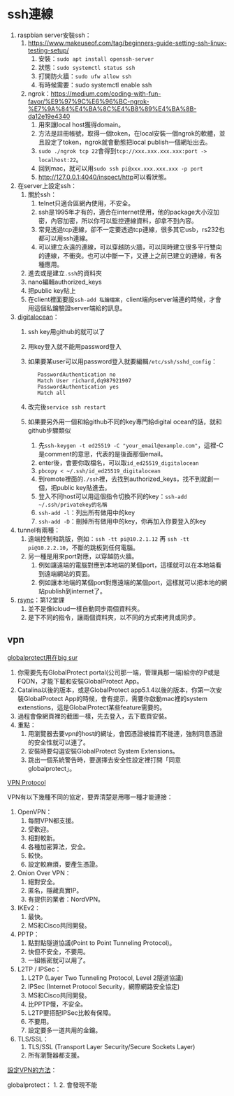 # ssh連線

1. raspbian server安裝ssh：
   1. <https://www.makeuseof.com/tag/beginners-guide-setting-ssh-linux-testing-setup/>
      1. 安裝：`sudo apt install openssh-server`
      2. 狀態：`sudo systemctl status ssh`
      3. 打開防火牆：`sudo ufw allow ssh`
      4. 有時候需要：sudo systemctl enable ssh
   2. ngrok：<https://medium.com/coding-with-fun-favor/%E9%97%9C%E6%96%BC-ngrok-%E7%9A%84%E4%BA%8C%E4%B8%89%E4%BA%8B-da12e19e4340>
      1. 用來讓local host獲得domain。
      2. 方法是註冊帳號，取得一個token，在local安裝一個ngrok的軟體，並且設定了token，ngrok就會動態把local publish一個網址出去。
      3. `sudo ./ngrok tcp 22`會得到`tcp://xxx.xxx.xxx.xxx:port -> localhost:22`。
      4. 回到mac，就可以用`sudo ssh pi@xxx.xxx.xxx.xxx -p port`
      5. <http://127.0.0.1:4040/inspect/http>可以看狀態。
2. 在server上設定ssh：
   1. 關於ssh：
      1. telnet只適合區網內使用，不安全。
      2. ssh是1995年才有的，適合在internet使用，他的package大小沒加密，內容加密，所以你可以監控連線資料，卻拿不到內容。
      3. 常見透過tcp連線，卻不一定要透過tcp連線，很多其它usb，rs232也都可以用ssh連線。
      4. 可以建立永遠的連線，可以穿越防火牆，可以同時建立很多平行雙向的連線，不衝突。也可以中斷一下，又連上之前已建立的連線，有各種應用。
   2. 進去或是建立`.ssh`的資料夾
   3. nano編輯authorized_keys
   4. 把public key貼上
   5. 在client裡面要設`ssh-add 私鑰檔案`，client端向server端連的時候，才會用這個私鑰驗證server端給的訊息。
3. [digitalocean](https://www.digitalocean.com/community/tutorials/initial-server-setup-with-ubuntu-20-04?mkt_tok=MTEzLURUTi0yNjYAAAF-bB6jd1svjcIUI6l82Mcr7BVqxIv6xY-lLdS11Fzon687ZhBhOM10mHuvbmtoLCwK0NfchRtN6T0dqy8wpd1bh56znpUqd1qk09SuKjJw8Q)：
   1. ssh key用github的就可以了
   2. 用key登入就不能用password登入
   3. 如果要某user可以用password登入就要編輯`/etc/ssh/sshd_config`：

      ```shell
         PasswordAuthentication no
         Match User richard,dq987921907
         PasswordAuthentication yes
         Match all
      ```

   4. 改完後`service ssh restart`
   5. 如果要另外用一個和給github不同的key專門給digital ocean的話，就和github步驟類似
      1. 先`ssh-keygen -t ed25519 -C "your_email@example.com"`，這裡-C是comment的意思，代表的是後面那個email。
      2. enter後，會要你取檔名，可以取`id_ed25519_digitalocean`
      3. `pbcopy < ~/.ssh/id_ed25519_digitalocean`
      4. 到remote裡面的`./ssh`裡，去找到authorized_keys，找不到就創一個，把public key貼進去。
      5. 登入不同host可以用這個指令切換不同的key：`ssh-add ~/.ssh/privatekey的名稱`
      6. `ssh-add -l`：列出所有做用中的key
      7. `ssh-add -D`：刪掉所有做用中的key，你再加入你要登入的key
4. tunnel有兩種：
   1. 遠端控制和跳版，例如：`ssh -tt pi@10.2.1.12` 再 `ssh -tt pi@10.2.2.10`，不斷的跳板到任何電腦。
   2. 另一種是用來port對應，以穿越防火牆。
      1. 例如讓遠端的電腦對應到本地端的某個port，這樣就可以在本地端看到遠端網站的頁面。
      2. 例如讓本地端的某個port對應遠端的某個port，這樣就可以把本地的網站publish到internet了。
5. [rsync](https://www.tecmint.com/rsync-local-remote-file-synchronization-commands/)：第12堂課
   1. 並不是像icloud一樣自動同步兩個資料夾。
   2. 是下不同的指令，讓兩個資料夾，以不同的方式來拷貝或同步。

## vpn

[globalprotect用在big sur](https://docs.paloaltonetworks.com/globalprotect/5-1/globalprotect-app-user-guide/globalprotect-app-for-mac/download-and-install-the-globalprotect-app-for-mac.html)

1. 你需要先有GlobalProtect portal(公司那一端，管理員那一端)給你的IP或是FQDN，才能下載和安裝GlobalProtect App。
2. Catalina以後的版本，或是GlobalProtect app5.1.4以後的版本，你第一次安裝GlobalProtect App的時候，會有提示，需要你啟動mac裡的system extenstions，這是GlobalProtect某些feature需要的。
3. 過程會像網頁裡的截圖一樣，先去登入，去下載頁安裝。
4. 重點：
   1. 用瀏覽器去要vpn的host的網址，會因憑證被擋而不能連，強制同意憑證的安全性就可以連了。
   2. 安裝時要勾選安裝GlobalProtect System Extensions。
   3. 跳出一個系統警告時，要選擇去安全性設定裡打開「同意globalprotect」。

[VPN Protocol](https://go-vpn.com/vpn-protocol/)

VPN有以下幾種不同的協定，要弄清楚是用哪一種才能連接：

1. OpenVPN：
   1. 每間VPN都支援。
   2. 受歡迎。
   3. 相對較新。
   4. 各種加密算法，安全。
   5. 較快。
   6. 設定較麻煩，要產生憑證。
2. Onion Over VPN：
   1. 絕對安全。
   2. 匿名，隱藏真實IP。
   3. 有提供的業者：NordVPN。
3. IKEv2：
   1. 最快。
   2. MS和Cisco共同開發。
4. PPTP：
   1. 點對點隧道協議(Point to Point Tunneling Protocol)。
   2. 快但不安全，不要用。
   3. 一組帳密就可以用了。
5. L2TP / IPSec：
   1. L2TP (Layer Two Tunneling Protocol, Level 2隧道協議)
   2. IPSec (Internet Protocol Security，網際網路安全協定)
   3. MS和Cisco共同開發。
   4. 比PPTP慢，不安全。
   5. L2TP要搭配IPSec比較有保障。
   6. 不要用。
   7. 設定要多一道共用的金鑰。
6. TLS/SSL：
   1. TLS/SSL (Transport Layer Security/Secure Sockets Layer)
   2. 所有瀏覽器都支援。

[設定VPN的方法](https://iqmore.tw/set-up-vpn-server-on-router)：

globalprotect：
1. 
2. 會發現不能